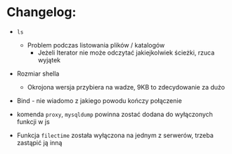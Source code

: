 Changelog:
==========

*	`ls`
	*	Problem podczas listowania plików / katalogów
		*	Jeżeli Iterator nie może odczytać jakiejkolwiek ścieżki, rzuca wyjątek

*	Rozmiar shella
	*	Okrojona wersja przybiera na wadze, 9KB to zdecydowanie za dużo

*	Bind - nie wiadomo z jakiego powodu kończy połączenie

*	komenda `proxy`, `mysqldump` powinna zostać dodana do wyłączonych funkcji w js

*	Funkcja `filectime` została wyłączona na jednym z serwerów, trzeba zastąpić ją inną
